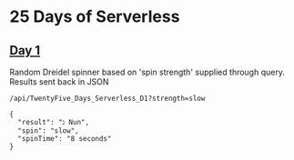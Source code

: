# 25 Days of Serverless
## [Day 1](https://25daysofserverless.com/calendar/2)

Random Dreidel spinner based on 'spin strength' supplied through query.
Results sent back in JSON

```
/api/TwentyFive_Days_Serverless_D1?strength=slow

{
  "result": "נ Nun",
  "spin": "slow",
  "spinTime": "8 seconds"
}
```
